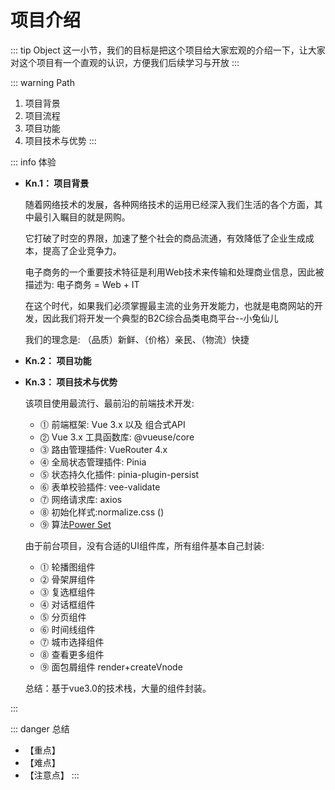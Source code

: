 # 项目介绍

::: tip Object
这一小节，我们的目标是把这个项目给大家宏观的介绍一下，让大家对这个项目有一个直观的认识，方便我们后续学习与开放
:::

::: warning Path

1. 项目背景
2. 项目流程
3. 项目功能
4. 项目技术与优势
:::

::: info 体验

* **Kn.1： 项目背景**

  随着网络技术的发展，各种网络技术的运用已经深入我们生活的各个方面，其中最引入瞩目的就是网购。

  它打破了时空的界限，加速了整个社会的商品流通，有效降低了企业生成成本，提高了企业竞争力。
  
  电子商务的一个重要技术特征是利用Web技术来传输和处理商业信息，因此被描述为: 电子商务 = Web + IT

  在这个时代，如果我们必须掌握最主流的业务开发能力，也就是电商网站的开发，因此我们将开发一个典型的B2C综合品类电商平台--小兔仙儿

  我们的理念是: （品质）新鲜、（价格）亲民、（物流）快捷

* **Kn.2： 项目功能**

* **Kn.3： 项目技术与优势**

  该项目使用最流行、最前沿的前端技术开发:

  * ⓵ 前端框架: Vue 3.x 以及 组合式API
  * ⓶ Vue 3.x 工具函数库: @vueuse/core
  * ⓷ 路由管理插件: VueRouter 4.x
  * ⓸ 全局状态管理插件: Pinia
  * ⓹ 状态持久化插件: pinia-plugin-persist
  * ⓺ 表单校验插件: vee-validate
  * ⓻ 网络请求库:  axios
  * ⓼ 初始化样式:normalize.css ()
  * ⓽ 算法[Power Set](https://github.com/trekhleb/javascript-algorithms/tree/master/src/algorithms/sets/power-set)

  由于前台项目，没有合适的UI组件库，所有组件基本自己封装:

  * ⓵ 轮播图组件
  * ⓶ 骨架屏组件
  * ⓷ 复选框组件
  * ⓸ 对话框组件
  * ⓹ 分页组件
  * ⓺ 时间线组件
  * ⓻ 城市选择组件
  * ⓼ 查看更多组件
  * ⓽ 面包屑组件 render+createVnode

  总结：基于vue3.0的技术栈，大量的组件封装。

:::

::: danger 总结

* 【重点】
* 【难点】
* 【注意点】
:::
